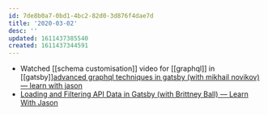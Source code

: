 ```yaml
---
id: 7de8b0a7-0bd1-4bc2-82d0-3d876f4dae7d
title: '2020-03-02'
desc: ''
updated: 1611437385540
created: 1611437344591
---
```


- Watched [[schema customisation]] video for [[graphql]] in
  [[gatsby]][advanced graphql techniques in gatsby (with mikhail novikov) — learn with jason](https://www.youtube.com/watch?v=ALspNtrOqDk)
- [Loading and Filtering API Data in Gatsby (with Brittney Ball) — Learn With Jason](https://www.youtube.com/watch?v=D4UbEuy_K9c)
